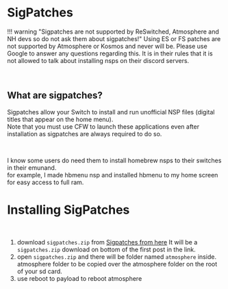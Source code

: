 # SigPatches   

!!! warning "Sigpatches are not supported by ReSwitched, Atmosphere and NH devs so do not ask them about sigpatches!"
	Using ES or FS patches are not supported by Atmosphere or Kosmos and never will be. Please use Google to answer any questions regarding this.
	It is in their rules that it is not allowed to talk about installing nsps on their discord servers.  

&nbsp;

## What are sigpatches?
Sigpatches allow your Switch to install and run unofficial NSP files (digital titles that appear on the home menu).   
Note that you must use CFW to launch these applications even after installation as sigpatches are always required to do so.


&nbsp;


I know some users do need them to install homebrew nsps to their switches in their emunand.     
for example, I made hbmenu nsp and installed hbmenu to my home screen for easy access to full ram.      


# Installing SigPatches 

&nbsp;

1. download `sigpatches.zip` from <a href=https://github.com/eXhumer/patches/releases>Sigpatches from here</a> It will be a `sigpatches.zip` download on bottom of the first post in the link.  
2. open `sigpatches.zip` and there will be folder named `atmosphere` inside.  atmosphere folder to be copied over the atmosphere folder on the root of your sd card. 
3. use reboot to payload to reboot atmosphere


       
&nbsp;
